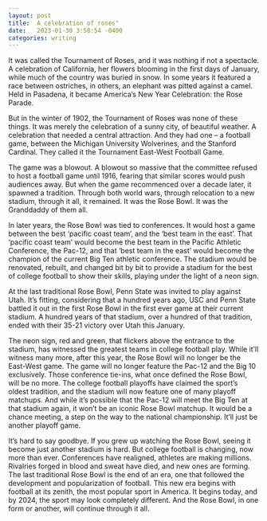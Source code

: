 ```yaml
---
layout: post
title:  A celebration of roses"
date:   2023-01-30 3:58:54 -0400
categories: writing
---
```


It was called the Tournament of Roses, and it was nothing if not a spectacle. A celebration of California, her flowers blooming in the first days of January, while much of the country was buried in snow. In some years it featured a race between ostriches, in others, an elephant was pitted against a camel. Held in Pasadena, it became America’s New Year Celebration: the Rose Parade.

But in the winter of 1902, the Tournament of Roses was none of these things. It was merely the celebration of a sunny city, of beautiful weather. A celebration that needed a central attraction. And they had one – a football game, between the Michigan University Wolverines, and the Stanford Cardinal. They called it the Tournament East-West Football Game.

The game was a blowout. A blowout so massive that the committee refused to host a football game until 1916, fearing that similar scores would push audiences away. But when the game recommenced over a decade later, it spawned a tradition. Through both world wars, through relocation to a new stadium, through it all, it remained. It was the Rose Bowl. It was the Granddaddy of them all.

In later years, the Rose Bowl was tied to conferences. It would host a game between the best ‘pacific coast team’, and the ‘best team in the east’. That ‘pacific coast team’ would become the best team in the Pacific Athletic Conference, the Pac-12, and that ‘best team in the east’ would become the champion of the current Big Ten athletic conference. The stadium would be renovated, rebuilt, and changed bit by bit to provide a stadium for the best of college football to show their skills, playing under the light of a neon sign.

At the last traditional Rose Bowl, Penn State was invited to play against Utah. It’s fitting, considering that a hundred years ago, USC and Penn State battled it out in the first Rose Bowl in the first ever game at their current stadium. A hundred years of that stadium, over a hundred of that tradition, ended with their 35-21 victory over Utah this January.

The neon sign, red and green, that flickers above the entrance to the stadium, has witnessed the greatest teams in college football play. While it’ll witness many more, after this year, the Rose Bowl will no longer be the East-West game. The game will no longer feature the Pac-12 and the Big 10 exclusively. Those conference tie-ins, what once defined the Rose Bowl, will be no more. The college football playoffs have claimed the sport’s oldest tradition, and the stadium will now feature one of many playoff matchups. And while it’s possible that the Pac-12 will meet the Big Ten at that stadium again, it won’t be an iconic Rose Bowl matchup. It would be a chance meeting, a step on the way to the national championship. It’ll just be another playoff game.

It’s hard to say goodbye. If you grew up watching the Rose Bowl, seeing it become just another stadium is hard. But college football is changing, now more than ever. Conferences have realigned, athletes are making millions. Rivalries forged in blood and sweat have died, and new ones are forming. The last traditional Rose Bowl is the end of an era, one that followed the development and popularization of football. This new era begins with football at its zenith, the most popular sport in America. It begins today, and by 2024, the sport may look completely different. And the Rose Bowl, in one form or another, will continue through it all.

